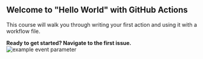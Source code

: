 ## Welcome to "Hello World" with GitHub Actions

This course will walk you through writing your first action and using it with a workflow file. 

**Ready to get started? Navigate to the first issue.**
![example event parameter](https://github.com/anammarina/hello-github-actions/actions/workflows/main.yml/badge.svg)
